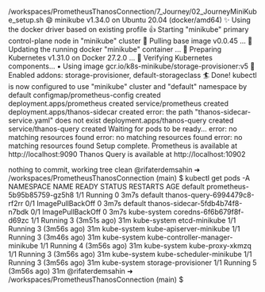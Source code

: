 /workspaces/PrometheusThanosConnection/7_Journey/02_JourneyMiniKube_setup.sh
😄  minikube v1.34.0 on Ubuntu 20.04 (docker/amd64)
✨  Using the docker driver based on existing profile
👍  Starting "minikube" primary control-plane node in "minikube" cluster
🚜  Pulling base image v0.0.45 ...
🏃  Updating the running docker "minikube" container ...
🐳  Preparing Kubernetes v1.31.0 on Docker 27.2.0 ...
🔎  Verifying Kubernetes components...
    ▪ Using image gcr.io/k8s-minikube/storage-provisioner:v5
🌟  Enabled addons: storage-provisioner, default-storageclass
🏄  Done! kubectl is now configured to use "minikube" cluster and "default" namespace by default
configmap/prometheus-config created
deployment.apps/prometheus created
service/prometheus created
deployment.apps/thanos-sidecar created
error: the path "thanos-sidecar-service.yaml" does not exist
deployment.apps/thanos-query created
service/thanos-query created
Waiting for pods to be ready...
error: no matching resources found
error: no matching resources found
error: no matching resources found
Setup complete. Prometheus is available at http://localhost:9090
Thanos Query is available at http://localhost:10902


nothing to commit, working tree clean
@rifaterdemsahin ➜ /workspaces/PrometheusThanosConnection (main) $ kubectl get pods -A
NAMESPACE     NAME                               READY   STATUS             RESTARTS        AGE
default       prometheus-5b95b85759-gz5h8        1/1     Running            0               3m7s
default       thanos-query-6994479c8-rf2rr       0/1     ImagePullBackOff   0               3m7s
default       thanos-sidecar-5fdb4b74f8-n7bdk    0/1     ImagePullBackOff   0               3m7s
kube-system   coredns-6f6b679f8f-d69zc           1/1     Running            3 (3m51s ago)   31m
kube-system   etcd-minikube                      1/1     Running            3 (3m56s ago)   31m
kube-system   kube-apiserver-minikube            1/1     Running            3 (3m46s ago)   31m
kube-system   kube-controller-manager-minikube   1/1     Running            4 (3m56s ago)   31m
kube-system   kube-proxy-xkmzq                   1/1     Running            3 (3m56s ago)   31m
kube-system   kube-scheduler-minikube            1/1     Running            3 (3m56s ago)   31m
kube-system   storage-provisioner                1/1     Running            5 (3m56s ago)   31m
@rifaterdemsahin ➜ /workspaces/PrometheusThanosConnection (main) $ 